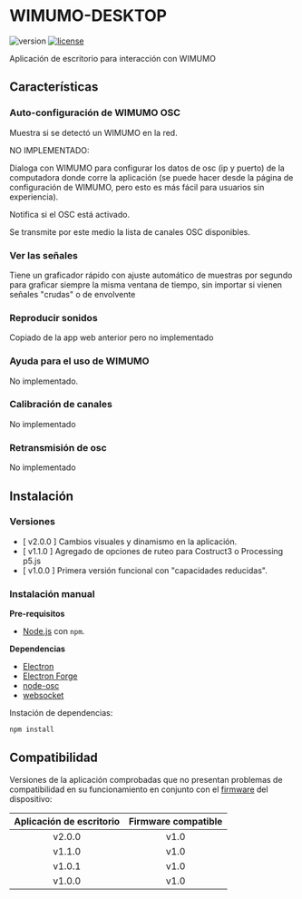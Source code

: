 # WIMUMO-DESKTOP

![version](https://img.shields.io/badge/version-2.0.0-blue)
[![license](https://img.shields.io/github/license/gibic-leici/wimumo-desktop-app)](https://github.com/gibic-leici/wimumo-desktop-app/blob/main/LICENSE)

Aplicación de escritorio para interacción con WIMUMO

## Características

### Auto-configuración de WIMUMO OSC

Muestra si se detectó un WIMUMO en la red.

NO IMPLEMENTADO:

Dialoga con WIMUMO para configurar los datos de osc (ip y puerto) de la computadora donde corre la aplicación (se puede hacer desde la página de configuración de WIMUMO, pero esto es más fácil para usuarios sin experiencia).

Notifica si el OSC está activado.

Se transmite por este medio la lista de canales OSC disponibles.

### Ver las señales 

Tiene un graficador rápido con ajuste automático de muestras por segundo para graficar siempre la misma ventana de tiempo, sin importar si vienen señales "crudas" o de envolvente

### Reproducir sonidos

Copiado de la app web anterior pero no implementado

### Ayuda para el uso de WIMUMO

No implementado. 

### Calibración de canales

No implementado

### Retransmisión de osc

No implementado

## Instalación

### Versiones

- [ v2.0.0 ] Cambios visuales y dinamismo en la aplicación.
- [ v1.1.0 ] Agregado de opciones de ruteo para Costruct3 o Processing p5.js
- [ v1.0.0 ] Primera versión funcional con "capacidades reducidas".

### Instalación manual

**Pre-requisitos**

- [Node.js](https://nodejs.org/en/) con `npm`.

**Dependencias**

- [Electron](https://www.electronjs.org/)
- [Electron Forge](https://www.electronforge.io/)
- [node-osc](https://www.npmjs.com/package/node-osc)
- [websocket](https://www.npmjs.com/package/websocket)

Instación de dependencias:

```ps
npm install
```

## Compatibilidad

Versiones de la aplicación comprobadas que no presentan problemas de compatibilidad en su funcionamiento en conjunto con el [firmware](https://github.com/wimumo/wimumo-lite-firmware) del dispositivo:

| Aplicación de escritorio | Firmware compatible |
| :---: | :---: |
| v2.0.0 | v1.0 |
| v1.1.0 | v1.0 |
| v1.0.1 | v1.0 |
| v1.0.0 | v1.0 |
